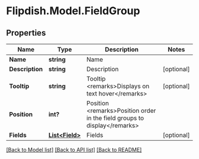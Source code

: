# Flipdish.Model.FieldGroup
## Properties

Name | Type | Description | Notes
------------ | ------------- | ------------- | -------------
**Name** | **string** | Name | 
**Description** | **string** | Description | [optional] 
**Tooltip** | **string** | Tooltip  &lt;remarks&gt;Displays on text hover&lt;/remarks&gt; | [optional] 
**Position** | **int?** | Position  &lt;remarks&gt;Position order in the field groups to display&lt;/remarks&gt; | 
**Fields** | [**List&lt;Field&gt;**](Field.md) | Fields | [optional] 

[[Back to Model list]](../README.md#documentation-for-models) [[Back to API list]](../README.md#documentation-for-api-endpoints) [[Back to README]](../README.md)

